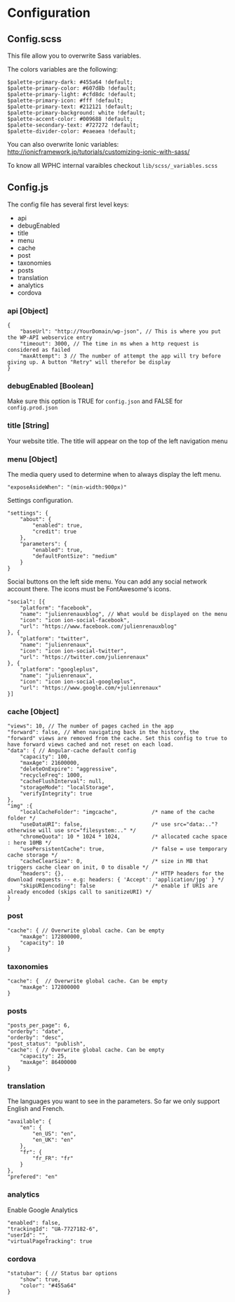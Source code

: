 # Configuration

## Config.scss

This file allow you to overwrite Sass variables.

The colors variables are the following:

```
$palette-primary-dark: #455a64 !default;
$palette-primary-color: #607d8b !default;
$palette-primary-light: #cfd8dc !default;
$palette-primary-icon: #fff !default;
$palette-primary-text: #212121 !default;
$palette-primary-background: white !default;
$palette-accent-color: #009688 !default;
$palette-secondary-text: #727272 !default;
$palette-divider-color: #eaeaea !default;
```

You can also overwrite Ionic variables: <http://ionicframework.jp/tutorials/customizing-ionic-with-sass/>

To know all WPHC internal varaibles checkout ```lib/scss/_variables.scss```

## Config.js

The config file has several first level keys:

* api
* debugEnabled
* title
* menu
* cache
* post
* taxonomies
* posts
* translation
* analytics
* cordova


### api [Object]

```
{
    "baseUrl": "http://YourDomain/wp-json", // This is where you put the WP-API webservice entry
    "timeout": 3000, // The time in ms when a http request is considered as failed
    "maxAttempt": 3 // The number of attempt the app will try before giving up. A button "Retry" will therefor be display
}
```

### debugEnabled [Boolean]

Make sure this option is TRUE for ```config.json``` and FALSE for ```config.prod.json```

### title [String]

Your website title. The title will appear on the top of the left navigation menu

### menu [Object]

The media query used to determine when to always display the left menu.

```
"exposeAsideWhen": "(min-width:900px)"
```

Settings configuration.

```
"settings": {
    "about": {
        "enabled": true,
        "credit": true
    },
    "parameters": {
        "enabled": true,
        "defaultFontSize": "medium"
    }
}
```

Social buttons on the left side menu. You can add any social network account there. The icons must be FontAwesome's icons.

```
"social": [{
    "platform": "facebook",
    "name": "julienrenauxblog", // What would be displayed on the menu
    "icon": "icon ion-social-facebook",
    "url": "https://www.facebook.com/julienrenauxblog"
}, {
    "platform": "twitter",
    "name": "julienrenaux",
    "icon": "icon ion-social-twitter",
    "url": "https://twitter.com/julienrenaux"
}, {
    "platform": "googleplus",
    "name": "julienrenaux",
    "icon": "icon ion-social-googleplus",
    "url": "https://www.google.com/+julienrenaux"
}]
```

### cache [Object]

```
"views": 10, // The number of pages cached in the app
"forward": false, // When navigating back in the history, the "forward" views are removed from the cache. Set this config to true to have forward views cached and not reset on each load.
"data": { // Angular-cache default config
    "capacity": 100,
    "maxAge": 21600000,
    "deleteOnExpire": "aggressive",
    "recycleFreq": 1000,
    "cacheFlushInterval": null,
    "storageMode": "localStorage",
    "verifyIntegrity": true
},
"img" :{
    "localCacheFolder": "imgcache",           /* name of the cache folder */
    "useDataURI": false,                      /* use src="data:.."? otherwise will use src="filesystem:.." */
    "chromeQuota": 10 * 1024 * 1024,          /* allocated cache space : here 10MB */
    "usePersistentCache": true,               /* false = use temporary cache storage */
    "cacheClearSize": 0,                      /* size in MB that triggers cache clear on init, 0 to disable */
    "headers": {},                            /* HTTP headers for the download requests -- e.g: headers: { 'Accept': 'application/jpg' } */
    "skipURIencoding": false                  /* enable if URIs are already encoded (skips call to sanitizeURI) */
}
```

### post

```
"cache": { // Overwrite global cache. Can be empty
    "maxAge": 172800000,
    "capacity": 10
}
```

### taxonomies

```
"cache": {  // Overwrite global cache. Can be empty
    "maxAge": 172800000
}
```

### posts

```
"posts_per_page": 6,
"orderby": "date",
"orderby": "desc",
"post_status": "publish",
"cache": { // Overwrite global cache. Can be empty
    "capacity": 25,
    "maxAge": 86400000
}
```

### translation

The languages you want to see in the parameters. So far we only support English and French.

```
"available": {
    "en": {
        "en_US": "en",
        "en_UK": "en"
    },
    "fr": {
        "fr_FR": "fr"
    }
},
"prefered": "en"
```

### analytics

Enable Google Analytics

```
"enabled": false,
"trackingId": "UA-7727182-6",
"userId": "",
"virtualPageTracking": true
```

### cordova

```
"statubar": { // Status bar options
    "show": true,
    "color": "#455a64"
}
```
